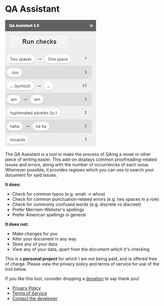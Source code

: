 # QA Assistant

 ![Screenshot of the QA Assistant](assist.png)

The QA Assistant is a tool to make the process of QAing a novel or other piece of writing easier. This add-on displays common proofreading-related issues and errors, along with the number of occurrences of each issue. Whenever possible, it provides regexes which you can use to search your document for said issues. 

**It does:**
* Check for common typos (e.g. woah -> whoa)
* Check for common punctuation-related errors (e.g. two spaces in a row)
* Check for commonly confused words (e.g. discrete vs discreet)
* Prefer Merriam-Webster's spellings
* Prefer American spellings in general

**It does not:**
* Make changes for you
* Alter your document in any way
* Store any of your data
* View any of your data, apart from the document which it's checking

This is a **personal project** for which I am not being paid, and is offered free of charge. Please view the privacy policy and terms of service for use of the tool below.

If you like this tool, consider dropping a [donation](https://ko-fi.com/shinotype) to say thank you!

* [Privacy Policy](privacy.html)
* [Terms of Service](terms.html)
* [Contact the developer](../support.html)